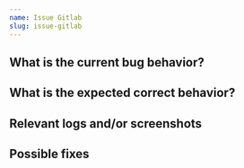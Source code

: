 ```yaml
---
name: Issue Gitlab
slug: issue-gitlab
---
```


## What is the current bug behavior?


## What is the expected correct behavior?


## Relevant logs and/or screenshots

## Possible fixes

